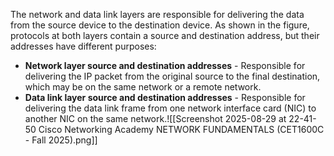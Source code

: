 
The network and data link layers are responsible for delivering the data from the source device to the destination device. As shown in the figure, protocols at both layers contain a source and destination address, but their addresses have different purposes:

- **Network layer source and destination addresses** - Responsible for delivering the IP packet from the original source to the final destination, which may be on the same network or a remote network.
- **Data link layer source and destination addresses** - Responsible for delivering the data link frame from one network interface card (NIC) to another NIC on the same network.![[Screenshot 2025-08-29 at 22-41-50 Cisco Networking Academy NETWORK FUNDAMENTALS (CET1600C - Fall 2025).png]]